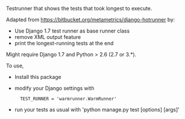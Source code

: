 Testrunner that shows the tests that took longest to execute.

Adapted from https://bitbucket.org/metametrics/django-hotrunner by:

* Use Django 1.7 test runner as base runner class
* remove XML output feature
* print the longest-running tests at the end

Might require Django 1.7 and Python > 2.6 (2.7 or 3.*).

To use, 

* Install this package
* modify your Django settings with

        TEST_RUNNER = 'warmrunner.WarmRunner'

* run your tests as usual with 'python manage.py test [options] [args]'
